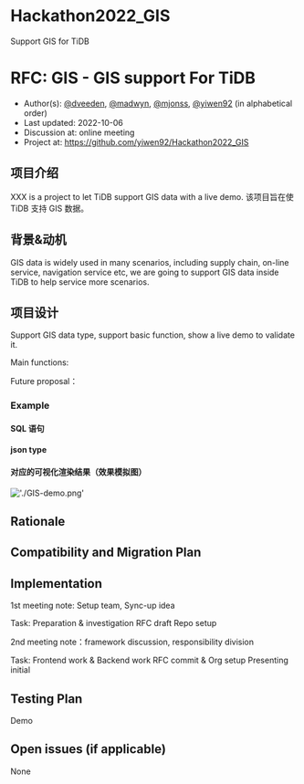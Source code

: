 # Hackathon2022_GIS
Support GIS for TiDB
<!--
This is a template for TiDB's change proposal process, documented [here](./README.md).
-->

# RFC: <!-- Title --> GIS - GIS support For TiDB

- Author(s): [@dveeden](https://github.com/dveeden), [@madwyn](https://github.com/madwyn), [@mjonss](https://github.com/mjonss), [@yiwen92](https://github.com/yiwen92) (in alphabetical order)
- Last updated: 2022-10-06 <!-- Date -->
- Discussion at: online meeting
- Project at: https://github.com/yiwen92/Hackathon2022_GIS

## 项目介绍

<!--
A short summary of the proposal:
- What is the issue that the proposal aims to solve?
- What needs to be done in this proposal?
- What is the impact of this proposal?
-->

XXX is a project to let TiDB support GIS data with a live demo.
该项目旨在使 TiDB 支持 GIS 数据。

## 背景&动机

<!--
An introduction of the necessary background and the problem being solved by the proposed change:
- The drawback of the current feature and the corresponding use case
- The expected outcome of this proposal.
-->

GIS data is widely used in many scenarios, including supply chain, on-line service, navigation service etc, we are going to support GIS data inside TiDB to help service more scenarios.

## 项目设计

<!--
A precise statement of the proposed change:
- The new named concepts and a set of metrics to be collected in this proposal (if applicable)
- The overview of the design.
- How it works?
- What needs to be changed to implement this design?
- What may be positively influenced by the proposed change?
- What may be negatively impacted by the proposed change?
-->

Support GIS data type, support basic function, show a live demo to validate it.

Main functions:

Future proposal：

### Example

#### SQL 语句

#### json type


#### 对应的可视化渲染结果（效果模拟图）

!['./GIS-demo.png'](GIS-demo.png)

## Rationale

<!--
A discussion of alternate approaches and the trade-offs, advantages, and disadvantages of the specified approach:
- How other systems solve the same issue?
- What other designs have been considered and what are their disadvantages?
- What is the advantage of this design compared with other designs?
- What is the disadvantage of this design?
- What is the impact of not doing this?
-->


## Compatibility and Migration Plan

<!--
A discussion of the change with regard to the compatibility issues:
- Does this proposal make TiDB not compatible with the old versions?
- Does this proposal make TiDB not compatible with TiDB tools?
    + [BR](https://github.com/pingcap/br)
    + [DM](https://github.com/pingcap/dm)
    + [Dumpling](https://github.com/pingcap/dumpling)
    + [TiCDC](https://github.com/pingcap/ticdc)
    + [TiDB Binlog](https://github.com/pingcap/tidb-binlog)
    + [TiDB Lightning](https://github.com/pingcap/tidb-lightning)
- If the existing behavior will be changed, how will we phase out the older behavior?
- Does this proposal make TiDB more compatible with MySQL?
- What is the impact(if any) on the data migration:
    + from MySQL to TiDB
    + from TiDB to MySQL
    + from old TiDB cluster to new TiDB cluster
-->


## Implementation

<!--
A detailed description for each step in the implementation:
- Does any former steps block this step?
- Who will do it?
- When to do it?
- How long it takes to accomplish it?
-->




1st meeting note: Setup team, Sync-up idea

Task:
Preparation & investigation
RFC draft
Repo setup

2nd meeting note：framework discussion, responsibility division

Task:
Frontend work & Backend work
RFC commit & Org setup
Presenting initial


## Testing Plan

<!--
A brief description on how the implementation will be tested. Both integration test and unit test should consider the following things:
- How to ensure that the implementation works as expected?
- How will we know nothing broke?
-->
Demo

## Open issues (if applicable)

<!--
A discussion of issues relating to this proposal for which the author does not know the solution. This section may be omitted if there are none.
-->
None
